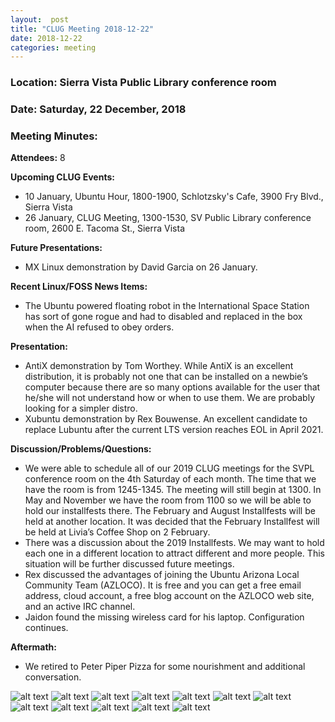 ```yaml
---
layout:  post
title: "CLUG Meeting 2018-12-22"
date: 2018-12-22
categories: meeting
---
```


### Location: Sierra Vista Public Library conference room

### Date: Saturday, 22 December, 2018

### Meeting Minutes:

**Attendees:** 8

**Upcoming CLUG Events:**

 * 10 January, Ubuntu Hour, 1800-1900, Schlotzsky's Cafe, 3900 Fry Blvd., Sierra Vista
 * 26 January, CLUG Meeting, 1300-1530, SV Public Library conference room, 2600 E. Tacoma St., Sierra Vista
 
**Future Presentations:**
 * MX Linux demonstration by David Garcia on 26 January.

**Recent Linux/FOSS News Items:** 
 * The Ubuntu powered floating robot in the International Space Station has sort of gone rogue and had to disabled and replaced in the box when the AI refused to obey orders.

**Presentation:**  
 * AntiX demonstration by Tom Worthey.  While AntiX is an excellent distribution, it is probably not one that can be installed on a newbie’s computer because there are so many options available for the user that he/she will not understand how or when to use them.  We are probably looking for a simpler distro.
 * Xubuntu demonstration by Rex Bouwense.  An excellent candidate to replace Lubuntu after the current LTS version reaches EOL in April 2021.

**Discussion/Problems/Questions:**
 * We were able to schedule all of our 2019 CLUG meetings for the SVPL conference room on the 4th Saturday of each month.  The time that we have the room is from 1245-1345.  The meeting will still begin at 1300.  In May and November we have the room from 1100 so we will be able to hold our installfests there.  The February and August Installfests will be held at another location.  It was decided that the February Installfest will be held at Livia’s Coffee Shop on 2 February.
 * There was a discussion about the 2019 Installfests.  We may want to hold each one in a different location to attract different and more people.  This situation will be further discussed future meetings.
 * Rex discussed the advantages of joining the Ubuntu Arizona Local Community Team (AZLOCO).  It is free and you can get a free email address, cloud account, a free blog account on the AZLOCO web site, and an active IRC channel.
 * Jaidon found the missing wireless card for his laptop.  Configuration continues.

**Aftermath:**
 * We retired to Peter Piper Pizza for some nourishment and additional conversation.

![alt text](https://raw.githubusercontent.com/CochiseLinuxUsersGroup/CochiseLinuxUsersGroup.github.io/master/images/rsz_clug_mtg_22-12-2018_1.jpg)
![alt text](https://raw.githubusercontent.com/CochiseLinuxUsersGroup/CochiseLinuxUsersGroup.github.io/master/images/rsz_clug_mtg_22-12-2018_2.jpg)
![alt text](https://raw.githubusercontent.com/CochiseLinuxUsersGroup/CochiseLinuxUsersGroup.github.io/master/images/rsz_clug_mtg_22-12-2018_3.jpg)
![alt text](https://raw.githubusercontent.com/CochiseLinuxUsersGroup/CochiseLinuxUsersGroup.github.io/master/images/rsz_clug_mtg_22-12-2018_4.jpg)
![alt text](https://raw.githubusercontent.com/CochiseLinuxUsersGroup/CochiseLinuxUsersGroup.github.io/master/images/rsz_clug_mtg_22-12-2018_5.jpg)
![alt text](https://raw.githubusercontent.com/CochiseLinuxUsersGroup/CochiseLinuxUsersGroup.github.io/master/images/rsz_clug_mtg_22-12-2018_6.jpg)
![alt text](https://raw.githubusercontent.com/CochiseLinuxUsersGroup/CochiseLinuxUsersGroup.github.io/master/images/rsz_clug_mtg_22-12-2018_7.jpg)
![alt text](https://raw.githubusercontent.com/CochiseLinuxUsersGroup/CochiseLinuxUsersGroup.github.io/master/images/rsz_clug_mtg_22-12-2018_8.jpg)
![alt text](https://raw.githubusercontent.com/CochiseLinuxUsersGroup/CochiseLinuxUsersGroup.github.io/master/images/rsz_clug_peter_piper_pizza_22-12-2018_1.jpg)
![alt text](https://raw.githubusercontent.com/CochiseLinuxUsersGroup/CochiseLinuxUsersGroup.github.io/master/images/rsz_clug_peter_piper_pizza_22-12-2018_2.jpg)
![alt text](https://raw.githubusercontent.com/CochiseLinuxUsersGroup/CochiseLinuxUsersGroup.github.io/master/images/rsz_clug_peter_piper_pizza_22-12-2018_3.jpg)
![alt text](https://raw.githubusercontent.com/CochiseLinuxUsersGroup/CochiseLinuxUsersGroup.github.io/master/images/rsz_clug_peter_piper_pizza_22-12-2018_4.jpg)
